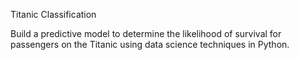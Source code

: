 Titanic
Classification

Build a predictive model to determine the
likelihood of survival for passengers on the
Titanic using data science techniques in
Python.
